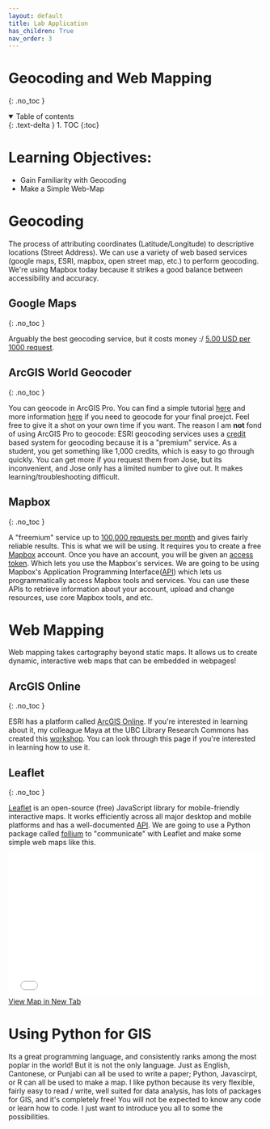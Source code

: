 ```yaml
---
layout: default
title: Lab Application
has_children: True
nav_order: 3
---
```


# Geocoding and Web Mapping
{: .no_toc }

<details open markdown="block">
  <summary>
    Table of contents
  </summary>
  {: .text-delta }
1. TOC
{:toc}
</details>

# Learning Objectives:

* Gain Familiarity with Geocoding
* Make a Simple Web-Map 

# Geocoding

The process of attributing coordinates (Latitude/Longitude) to descriptive locations (Street Address).  We can use a variety of web based services (google maps, ESRI, mapbox, open street map, etc.) to perform geocoding.  We're using Mapbox today because it strikes a good balance between accessibility and accuracy.  

## Google Maps
{: .no_toc }

Arguably the best geocoding service, but it costs money :/ [5.00 USD per 1000 request](https://developers.google.com/maps/documentation/geocoding/overview).

## ArcGIS World Geocoder
{: .no_toc }

You can geocode in ArcGIS Pro.  You can find a simple tutorial [here](https://pro.arcgis.com/en/pro-app/latest/help/data/geocoding/tutorial-geocode-a-table-of-addresses.htm) and more information [here](https://pro.arcgis.com/en/pro-app/latest/help/data/geocoding/convert-a-table-to-locations-on-the-map.htm) if you need to geocode for your final proejct.  Feel free to give it a shot on your own time if you want.  The reason I am **not** fond of using ArcGIS Pro to geocode: ESRI geocoding services uses a [credit](https://www.esri.com/en-us/arcgis/products/credits/overview?rsource=%2Fsoftware%2Farcgis%2Farcgisonline%2Fcredits) based system for geocoding because it is a "premium" service.  As a student, you get something like 1,000 credits, which is easy to go through quickly.  You can get more if you request them from Jose, but its inconvenient, and Jose only has a limited number to give out.  It makes learning/troubleshooting difficult.

## Mapbox
{: .no_toc }

A "freemium" service up to [100,000 requests per month](https://www.mapbox.com/pricing/#geocode) and gives fairly reliable results.  This is what we will be using.  It requires you to create a free [Mapbox](https://mapbox.com) account.  Once you have an account, you will be given an [access token](https://account.mapbox.com/access-tokens/).  Which lets you use the Mapbox's services.  We are going to be using Mapbox's Application Programming Interface([API](https://docs.mapbox.com/api/overview/)) which lets us programmatically access Mapbox tools and services. You can use these APIs to retrieve information about your account, upload and change resources, use core Mapbox tools, and etc.

# Web Mapping

Web mapping takes cartography beyond static maps.  It allows us to create dynamic, interactive web maps that can be embedded in webpages!

## ArcGIS Online
{: .no_toc }

ESRI has a platform called [ArcGIS Online](https://www.arcgis.com/index.html).  If you're interested in learning about it, my colleague Maya at the UBC Library Research Commons has created this [workshop](https://ubc-library-rc.github.io/intro-AGOL/).  You can look through this page if you're interested in learning how to use it.

## Leaflet
{: .no_toc }

[Leaflet](https://leafletjs.com/) is an open-source (free) JavaScript library for mobile-friendly interactive maps. It works efficiently across all major desktop and mobile platforms and has a well-documented [API](https://leafletjs.com/reference.html).  We are going to use a Python package called [follium](http://python-visualization.github.io/folium/) to "communicate" with Leaflet and make some simple web maps like this.

<div style="overflow: hidden;
  padding-top: 56.25%;
  position: relative">
  <iframe src="../Python_Notebooks/MtPleasant_Trees.html" title="Processes" scrolling="no" frameborder="0"
    style="border: 0;
   height: 100%;
   left: 0;
   position: absolute;
   top: 0;
   width: 100%;">
   <p>Your browser does not support iframes.</p>
 </iframe>
</div>
<a href="../Python_Notebooks/MtPleasant_Trees.html" target="_blank">View Map in New Tab</a>

# Using Python for GIS

Its a great programming language, and consistently ranks among the most poplar in the world! But it is not the only language. Just as English, Cantonese, or Punjabi can all be used to write a paper; Python, Javascirpt, or R can all be used to make a map.  I like python because its very flexible, fairly easy to read / write, well suited for data analysis, has lots of packages for GIS, and it's completely free!  You will not be expected to know any code or learn how to code. I just want to introduce you all to some the possibilities.



